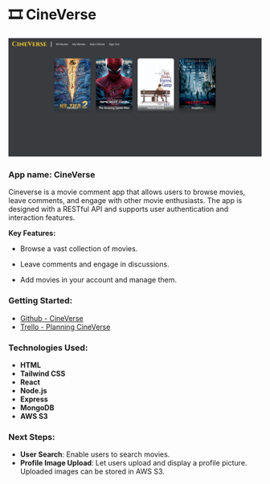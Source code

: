 # 🎞️ CineVerse

![CineVerse Image](/src/assets/cineverse-pic.png)

### App name: CineVerse

Cineverse is a movie comment app that allows users to browse movies, leave comments, and engage with other movie enthusiasts. The app is designed with a RESTful API and supports user authentication and interaction features.

**Key Features:**

- Browse a vast collection of movies.

- Leave comments and engage in discussions.

- Add movies in your account and manage them.

### Getting Started:

- [Github - CineVerse](hhttps://github.com/vns-shanshan/react-cineverse-front-end)
- [Trello - Planning CineVerse](https://trello.com/b/WoXuOYtX/movie-blog)
<!-- - [Heroku - CineVerse]() -->

### Technologies Used:

- **HTML**
- **Tailwind CSS**
- **React**
- **Node.js**
- **Express**
- **MongoDB**
- **AWS S3**

### Next Steps:

- **User Search**: Enable users to search movies.
- **Profile Image Upload**: Let users upload and display a profile picture. Uploaded images can be stored in AWS S3.
